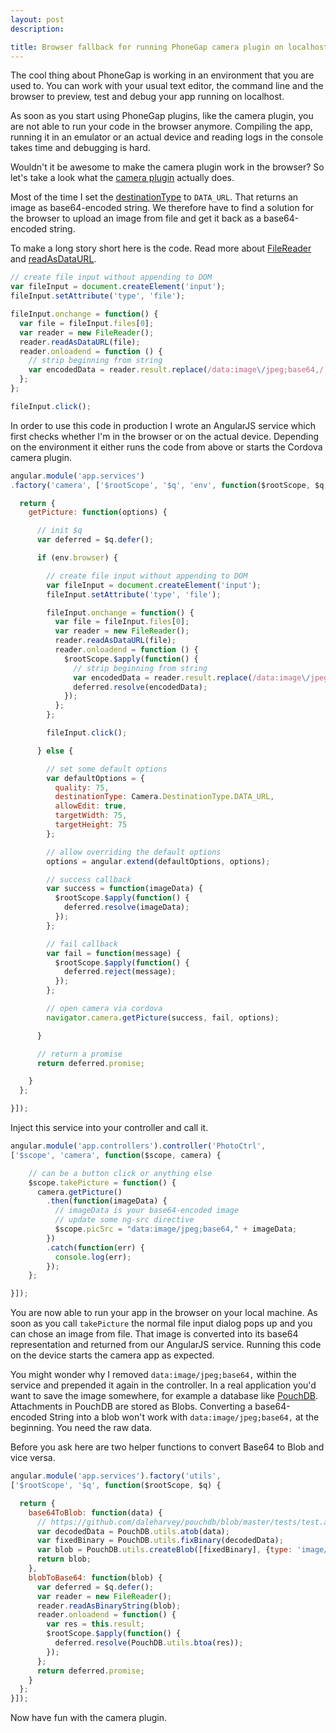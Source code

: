 ```yaml
---
layout: post
description:

title: Browser fallback for running PhoneGap camera plugin on localhost
---
```


The cool thing about PhoneGap is working in an environment that you are used to.
You can work with your usual text editor, the command line and the browser to preview,
test and debug your app running on localhost.

As soon as you start using PhoneGap plugins, like the camera plugin, you are not able
to run your code in the browser anymore. Compiling the app, running it in an emulator
or an actual device and reading logs in the console takes time and debugging is hard.

Wouldn't it be awesome to make the camera plugin work in the browser? So let's take
a look what the [camera plugin](https://github.com/apache/cordova-plugin-camera/blob/dev/doc/index.md) actually does.

Most of the time I set the [destinationType](https://github.com/apache/cordova-plugin-camera/blob/dev/doc/index.md#options)
to `DATA_URL`. That returns an image as base64-encoded string. We therefore
have to find a solution for the browser to upload an image from file and get
it back as a base64-encoded string.

To make a long story short here is the code. Read more about [FileReader](https://developer.mozilla.org/en-US/docs/Web/API/FileReader)
and [readAsDataURL](https://developer.mozilla.org/en-US/docs/Web/API/FileReader.readAsDataURL).

```js
// create file input without appending to DOM
var fileInput = document.createElement('input');
fileInput.setAttribute('type', 'file');

fileInput.onchange = function() {
  var file = fileInput.files[0];
  var reader = new FileReader();
  reader.readAsDataURL(file);
  reader.onloadend = function () {
    // strip beginning from string
    var encodedData = reader.result.replace(/data:image\/jpeg;base64,/, '');
  };
};

fileInput.click();
```

In order to use this code in production I wrote an AngularJS service which first
checks whether I'm in the browser or on the actual device. Depending on the
environment it either runs the code from above or starts the Cordova camera plugin.

```js
angular.module('app.services')
.factory('camera', ['$rootScope', '$q', 'env', function($rootScope, $q, env) {

  return {
    getPicture: function(options) {

      // init $q
      var deferred = $q.defer();

      if (env.browser) {

        // create file input without appending to DOM
        var fileInput = document.createElement('input');
        fileInput.setAttribute('type', 'file');

        fileInput.onchange = function() {
          var file = fileInput.files[0];
          var reader = new FileReader();
          reader.readAsDataURL(file);
          reader.onloadend = function () {
            $rootScope.$apply(function() {
              // strip beginning from string
              var encodedData = reader.result.replace(/data:image\/jpeg;base64,/, '');
              deferred.resolve(encodedData);
            });
          };
        };

        fileInput.click();

      } else {

        // set some default options
        var defaultOptions = {
          quality: 75,
          destinationType: Camera.DestinationType.DATA_URL,
          allowEdit: true,
          targetWidth: 75,
          targetHeight: 75
        };

        // allow overriding the default options
        options = angular.extend(defaultOptions, options);

        // success callback
        var success = function(imageData) {
          $rootScope.$apply(function() {
            deferred.resolve(imageData);
          });
        };

        // fail callback
        var fail = function(message) {
          $rootScope.$apply(function() {
            deferred.reject(message);
          });
        };

        // open camera via cordova
        navigator.camera.getPicture(success, fail, options);

      }

      // return a promise
      return deferred.promise;

    }
  };

}]);
```

Inject this service into your controller and call it.

```js
angular.module('app.controllers').controller('PhotoCtrl',
['$scope', 'camera', function($scope, camera) {

    // can be a button click or anything else
    $scope.takePicture = function() {
      camera.getPicture()
        .then(function(imageData) {
          // imageData is your base64-encoded image
          // update some ng-src directive
          $scope.picSrc = "data:image/jpeg;base64," + imageData;
        })
        .catch(function(err) {
          console.log(err);
        });
    };

}]);
```

You are now able to run your app in the browser on your local machine. As soon
as you call `takePicture` the normal file input dialog pops up and you can
chose an image from file. That image is converted into its base64 representation
and returned from our AngularJS service. Running this code on the device starts
the camera app as expected.

You might wonder why I removed `data:image/jpeg;base64,` within the service and
prepended it again in the controller. In a real application you'd want to save
the image somewhere, for example a database like [PouchDB](http://pouchdb.com/).
Attachments in PouchDB are stored as Blobs. Converting a base64-encoded String
into a blob won't work with `data:image/jpeg;base64,` at the beginning. You need
the raw data.

Before you ask here are two helper functions to convert Base64 to Blob and vice versa.

```js
angular.module('app.services').factory('utils',
['$rootScope', '$q', function($rootScope, $q) {

  return {
    base64ToBlob: function(data) {
      // https://github.com/daleharvey/pouchdb/blob/master/tests/test.attachments.js#L523
      var decodedData = PouchDB.utils.atob(data);
      var fixedBinary = PouchDB.utils.fixBinary(decodedData);
      var blob = PouchDB.utils.createBlob([fixedBinary], {type: 'image/jpeg'});
      return blob;
    },
    blobToBase64: function(blob) {
      var deferred = $q.defer();
      var reader = new FileReader();
      reader.readAsBinaryString(blob);
      reader.onloadend = function() {
        var res = this.result;
        $rootScope.$apply(function() {
          deferred.resolve(PouchDB.utils.btoa(res));
        });
      };
      return deferred.promise;
    }
  };
}]);
```

Now have fun with the camera plugin.
